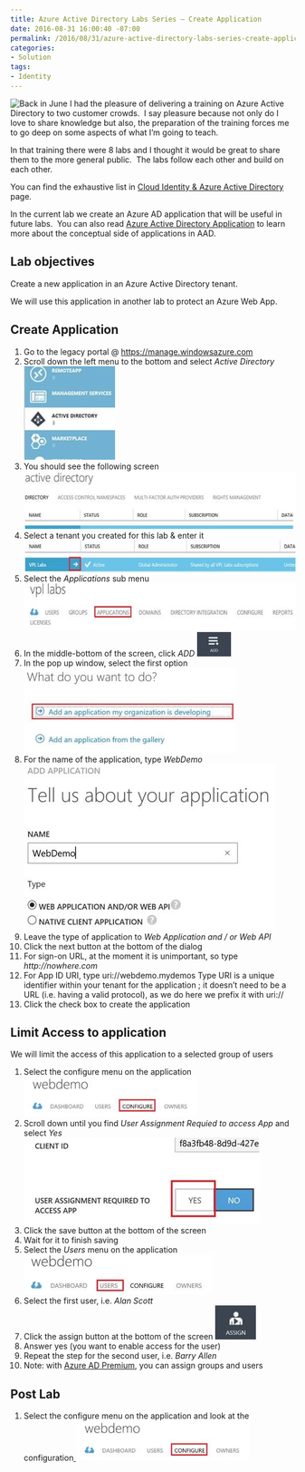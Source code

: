 ```yaml
---
title: Azure Active Directory Labs Series – Create Application
date: 2016-08-31 16:00:40 -07:00
permalink: /2016/08/31/azure-active-directory-labs-series-create-application/
categories:
- Solution
tags:
- Identity
---
```

<img style="background-image:none;float:left;padding-top:0;padding-left:0;display:inline;padding-right:0;border:0;" src="http://icons.iconarchive.com/icons/apathae/wren/128/Applications-icon.png" align="left" border="0" />Back in June I had the pleasure of delivering a training on Azure Active Directory to two customer crowds.  I say pleasure because not only do I love to share knowledge but also, the preparation of the training forces me to go deep on some aspects of what I’m going to teach.

In that training there were 8 labs and I thought it would be great to share them to the more general public.  The labs follow each other and build on each other.

You can find the exhaustive list in <a title="Azure Active Directory" href="https://vincentlauzon.com/subject-series/cloud-identity-azure-active-directory/">Cloud Identity &amp; Azure Active Directory</a> page.

In the current lab we create an Azure AD application that will be useful in future labs.  You can also read <a href="https://vincentlauzon.com/2016/03/10/azure-active-directory-application/">Azure Active Directory Application</a> to learn more about the conceptual side of applications in AAD.
<h2>Lab objectives</h2>
Create a new application in an Azure Active Directory tenant.

We will use this application in another lab to protect an Azure Web App.
<h2>Create Application</h2>
<ol>
 	<li>Go to the legacy portal @ <a href="https://manage.windowsazure.com">https://manage.windowsazure.com</a></li>
 	<li>Scroll down the left menu to the bottom and select <i>Active Directory</i>
<a href="/assets/posts/2016/3/azure-active-directory-labs-series-create-application/clip_image0022.jpg"><img style="background-image:none;padding-top:0;padding-left:0;display:inline;padding-right:0;border:0;" title="clip_image002" src="/assets/posts/2016/3/azure-active-directory-labs-series-create-application/clip_image002_thumb2.jpg" alt="clip_image002" width="161" height="165" border="0" /></a></li>
 	<li>You should see the following screen
<a href="/assets/posts/2016/3/azure-active-directory-labs-series-create-application/clip_image0042.jpg"><img style="background-image:none;padding-top:0;padding-left:0;display:inline;padding-right:0;border:0;" title="clip_image004" src="/assets/posts/2016/3/azure-active-directory-labs-series-create-application/clip_image004_thumb2.jpg" alt="clip_image004" width="531" height="102" border="0" /></a></li>
 	<li>Select a tenant you created for this lab &amp; enter it
<a href="/assets/posts/2016/3/azure-active-directory-labs-series-create-application/clip_image0062.jpg"><img style="background-image:none;padding-top:0;padding-left:0;display:inline;padding-right:0;border:0;" title="clip_image006" src="/assets/posts/2016/3/azure-active-directory-labs-series-create-application/clip_image006_thumb2.jpg" alt="clip_image006" width="566" height="56" border="0" /></a></li>
 	<li>Select the <i>Applications</i> sub menu
<a href="/assets/posts/2016/3/azure-active-directory-labs-series-create-application/clip_image0082.jpg"><img style="background-image:none;padding-top:0;padding-left:0;display:inline;padding-right:0;border:0;" title="clip_image008" src="/assets/posts/2016/3/azure-active-directory-labs-series-create-application/clip_image008_thumb2.jpg" alt="clip_image008" width="629" height="83" border="0" /></a></li>
 	<li>In the middle-bottom of the screen, click <i>ADD</i>
<a href="/assets/posts/2016/3/azure-active-directory-labs-series-create-application/clip_image0102.jpg"><img style="background-image:none;padding-top:0;padding-left:0;display:inline;padding-right:0;border:0;" title="clip_image010" src="/assets/posts/2016/3/azure-active-directory-labs-series-create-application/clip_image010_thumb2.jpg" alt="clip_image010" width="60" height="43" border="0" /></a></li>
 	<li>In the pop up window, select the first option
<a href="/assets/posts/2016/3/azure-active-directory-labs-series-create-application/clip_image0122.jpg"><img style="background-image:none;padding-top:0;padding-left:0;display:inline;padding-right:0;border:0;" title="clip_image012" src="/assets/posts/2016/3/azure-active-directory-labs-series-create-application/clip_image012_thumb2.jpg" alt="clip_image012" width="375" height="150" border="0" /></a></li>
 	<li>For the name of the application, type <i>WebDemo</i>
<a href="/assets/posts/2016/3/azure-active-directory-labs-series-create-application/clip_image0142.jpg"><img style="background-image:none;padding-top:0;padding-left:0;display:inline;padding-right:0;border:0;" title="clip_image014" src="/assets/posts/2016/3/azure-active-directory-labs-series-create-application/clip_image014_thumb2.jpg" alt="clip_image014" width="444" height="293" border="0" /></a></li>
 	<li>Leave the type of application to <i>Web Application and / or Web API</i></li>
 	<li>Click the next button at the bottom of the dialog</li>
 	<li>For sign-on URL, at the moment it is unimportant, so type <i>http://nowhere.com</i></li>
 	<li>For App ID URI, type uri://webdemo.mydemos
Type URI is a unique identifier within your tenant for the application ; it doesn’t need to be a URL (i.e. having a valid protocol), as we do here we prefix it with uri://</li>
 	<li>Click the check box to create the application</li>
</ol>
<h2>Limit Access to application</h2>
We will limit the access of this application to a selected group of users
<ol>
 	<li>Select the configure menu on the application
<a href="/assets/posts/2016/3/azure-active-directory-labs-series-create-application/clip_image0162.jpg"><img style="background-image:none;padding-top:0;padding-left:0;display:inline;padding-right:0;border:0;" title="clip_image016" src="/assets/posts/2016/3/azure-active-directory-labs-series-create-application/clip_image016_thumb2.jpg" alt="clip_image016" width="306" height="71" border="0" /></a></li>
 	<li>Scroll down until you find <i>User Assignment Requied to access App</i> and select <i>Yes</i>
<a href="/assets/posts/2016/3/azure-active-directory-labs-series-create-application/clip_image0182.jpg"><img style="background-image:none;padding-top:0;padding-left:0;display:inline;padding-right:0;border:0;" title="clip_image018" src="/assets/posts/2016/3/azure-active-directory-labs-series-create-application/clip_image018_thumb2.jpg" alt="clip_image018" width="416" height="152" border="0" /></a></li>
 	<li>Click the save button at the bottom of the screen</li>
 	<li>Wait for it to finish saving</li>
 	<li>Select the <i>Users</i> menu on the application
<a href="/assets/posts/2016/3/azure-active-directory-labs-series-create-application/clip_image0202.jpg"><img style="background-image:none;padding-top:0;padding-left:0;display:inline;padding-right:0;border:0;" title="clip_image020" src="/assets/posts/2016/3/azure-active-directory-labs-series-create-application/clip_image020_thumb2.jpg" alt="clip_image020" width="334" height="70" border="0" /></a></li>
 	<li>Select the first user, i.e. <i>Alan Scott</i></li>
 	<li>Click the assign button at the bottom of the screen
<a href="/assets/posts/2016/3/azure-active-directory-labs-series-create-application/clip_image0222.jpg"><img style="background-image:none;padding-top:0;padding-left:0;display:inline;padding-right:0;border:0;" title="clip_image022" src="/assets/posts/2016/3/azure-active-directory-labs-series-create-application/clip_image022_thumb2.jpg" alt="clip_image022" width="72" height="60" border="0" /></a></li>
 	<li>Answer yes (you want to enable access for the user)</li>
 	<li>Repeat the step for the second user, i.e. <i>Barry Allen</i></li>
 	<li>Note: with <u>Azure AD Premium</u>, you can assign groups and users</li>
</ol>
<h2>Post Lab</h2>
<ol>
 	<li>Select the configure menu on the application and look at the configuration<a href="/assets/posts/2016/3/azure-active-directory-labs-series-create-application/clip_image023.jpg">
<img style="background-image:none;padding-top:0;padding-left:0;display:inline;padding-right:0;border:0;" title="clip_image023" src="/assets/posts/2016/3/azure-active-directory-labs-series-create-application/clip_image023_thumb.jpg" alt="clip_image023" width="306" height="71" border="0" /></a></li>
</ol>